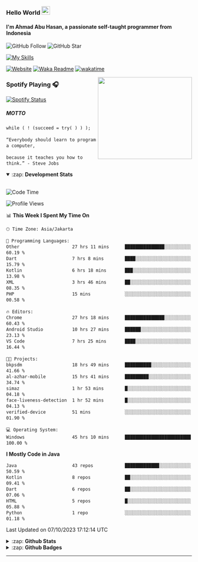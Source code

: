 ### Hello World <img src="https://github.com/eby8zevin/eby8zevin/blob/main/assets/Hi.gif"  width="23" height="23">

#### I'm Ahmad Abu Hasan, a passionate self-taught programmer from Indonesia

![GitHub Follow](https://img.shields.io/github/followers/eby8zevin.svg?style=social&label=Follow)
![GitHub Star](https://img.shields.io/github/stars/eby8zevin?affiliations=OWNER%2CCOLLABORATOR&style=social&label=Star)

[![My Skills](https://skillicons.dev/icons?i=androidstudio,java,kotlin,vscode,dart,flutter,linux)](https://skillicons.dev)

[![Website](https://img.shields.io/website?up_message=online&up_color=61DBFB&down_message=maintenance&down_color=FF0000&url=https%3A%2F%2Fconnect-with-eby.web.app&logo=react)](https://connect-with-eby.web.app)
[![Waka Readme](https://github.com/eby8zevin/eby8zevin/actions/workflows/anmol098.yml/badge.svg)](https://github.com/eby8zevin/eby8zevin/actions/workflows/anmol098.yml)
[![wakatime](https://wakatime.com/badge/user/bbcd646f-1daf-4865-a20e-46d4c803e6f8.svg)](https://wakatime.com/@bbcd646f-1daf-4865-a20e-46d4c803e6f8)

<img src="https://github.com/eby8zevin/eby8zevin/blob/main/assets/Octocat.png" width="255" height="222" align='right'>

### Spotify Playing 🎧

[<img src="https://readme-spotify-status-ahmadabuhasan.vercel.app/api/run-spotify-status" alt="Spotify Status" width="350" />](https://open.spotify.com/user/gr3y7pr12w9ol2dy2ccdb10e7)

##### MOTTO

```
while ( ! (succeed = try( ) ) );

“Everybody should learn to program a computer,

because it teaches you how to think.” - Steve Jobs
```

<details open>
  <summary> :zap: <b>Development Stats</b> </summary>
<br/>

<!--START_SECTION:waka-->
![Code Time](http://img.shields.io/badge/Code%20Time-4%2C358%20hrs%2013%20mins-blue)

![Profile Views](http://img.shields.io/badge/Profile%20Views-94-blue)

📊 **This Week I Spent My Time On** 

```text
🕑︎ Time Zone: Asia/Jakarta

💬 Programming Languages: 
Other                    27 hrs 11 mins      ███████████████░░░░░░░░░░   60.19 % 
Dart                     7 hrs 8 mins        ████░░░░░░░░░░░░░░░░░░░░░   15.79 % 
Kotlin                   6 hrs 18 mins       ███░░░░░░░░░░░░░░░░░░░░░░   13.98 % 
XML                      3 hrs 46 mins       ██░░░░░░░░░░░░░░░░░░░░░░░   08.35 % 
PHP                      15 mins             ░░░░░░░░░░░░░░░░░░░░░░░░░   00.58 % 

🔥 Editors: 
Chrome                   27 hrs 18 mins      ███████████████░░░░░░░░░░   60.43 % 
Android Studio           10 hrs 27 mins      ██████░░░░░░░░░░░░░░░░░░░   23.13 % 
VS Code                  7 hrs 25 mins       ████░░░░░░░░░░░░░░░░░░░░░   16.44 % 

🐱‍💻 Projects: 
bkpsdm                   18 hrs 49 mins      ██████████░░░░░░░░░░░░░░░   41.66 % 
al-azhar-mobile          15 hrs 41 mins      █████████░░░░░░░░░░░░░░░░   34.74 % 
simaz                    1 hr 53 mins        █░░░░░░░░░░░░░░░░░░░░░░░░   04.18 % 
face-liveness-detection  1 hr 52 mins        █░░░░░░░░░░░░░░░░░░░░░░░░   04.13 % 
verified-device          51 mins             ░░░░░░░░░░░░░░░░░░░░░░░░░   01.90 % 

💻 Operating System: 
Windows                  45 hrs 10 mins      █████████████████████████   100.00 % 
```

**I Mostly Code in Java** 

```text
Java                     43 repos            █████████████░░░░░░░░░░░░   50.59 % 
Kotlin                   8 repos             ██░░░░░░░░░░░░░░░░░░░░░░░   09.41 % 
Dart                     6 repos             ██░░░░░░░░░░░░░░░░░░░░░░░   07.06 % 
HTML                     5 repos             █░░░░░░░░░░░░░░░░░░░░░░░░   05.88 % 
Python                   1 repo              ░░░░░░░░░░░░░░░░░░░░░░░░░   01.18 % 
```




 Last Updated on 07/10/2023 17:12:14 UTC
<!--END_SECTION:waka-->

</details>

<details>
  <summary> :zap: <b>Github Stats</b> </summary>
<p align="center">:heart:</p>
<p align="center"><a href="https://github.com/eby8zevin">
  <img src="https://github-readme-stats.vercel.app/api?username=eby8zevin&show_icons=true&theme=dark&line_height=20">
  <img src="https://github-readme-stats.vercel.app/api/top-langs/?username=eby8zevin&layout=compact&theme=dark">
</a></p>
<p align="center">
  <a href="https://github.com/eby8zevin">
    <img src="https://github-readme-streak-stats.herokuapp.com/?user=eby8zevin&theme=dark"/>
  </a>
</p>
</details>

<details>
  <summary> :zap: <b>Github Badges</b> </summary>
  <br>
  <a href='https://archiveprogram.github.com/'><img src='https://raw.githubusercontent.com/acervenky/animated-github-badges/master/assets/acbadge.gif' width='40' height='40'></a> 
  <a href='https://docs.github.com/en/developers'><img src='https://raw.githubusercontent.com/acervenky/animated-github-badges/master/assets/devbadge.gif' width='40' height='40'></a> 
  <a href='https://github.com/pricing'><img src='https://raw.githubusercontent.com/acervenky/animated-github-badges/master/assets/pro.gif' width='40' height='40'></a> 
  <a href='https://stars.github.com/'><img src='https://raw.githubusercontent.com/acervenky/animated-github-badges/master/assets/starbadge.gif' width='35' height='35'></a> 
  <a href='https://docs.github.com/en/github/supporting-the-open-source-community-with-github-sponsors'><img src='https://raw.githubusercontent.com/acervenky/animated-github-badges/master/assets/sponsorbadge.gif' width='35' height='35'></a>
</details>

---
